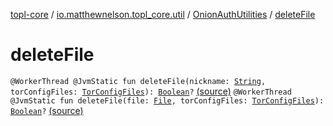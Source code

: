 [topl-core](../../index.md) / [io.matthewnelson.topl_core.util](../index.md) / [OnionAuthUtilities](index.md) / [deleteFile](./delete-file.md)

# deleteFile

`@WorkerThread @JvmStatic fun deleteFile(nickname: `[`String`](https://kotlinlang.org/api/latest/jvm/stdlib/kotlin/-string/index.html)`, torConfigFiles: `[`TorConfigFiles`](../../..//topl-core-base/io.matthewnelson.topl_core_base/-tor-config-files/index.md)`): `[`Boolean`](https://kotlinlang.org/api/latest/jvm/stdlib/kotlin/-boolean/index.html)`?` [(source)](https://github.com/05nelsonm/TorOnionProxyLibrary-Android/blob/master/topl-core/src/main/java/io/matthewnelson/topl_core/util/OnionAuthUtilities.kt#L340)
`@WorkerThread @JvmStatic fun deleteFile(file: `[`File`](https://docs.oracle.com/javase/6/docs/api/java/io/File.html)`, torConfigFiles: `[`TorConfigFiles`](../../..//topl-core-base/io.matthewnelson.topl_core_base/-tor-config-files/index.md)`): `[`Boolean`](https://kotlinlang.org/api/latest/jvm/stdlib/kotlin/-boolean/index.html)`?` [(source)](https://github.com/05nelsonm/TorOnionProxyLibrary-Android/blob/master/topl-core/src/main/java/io/matthewnelson/topl_core/util/OnionAuthUtilities.kt#L353)